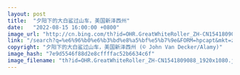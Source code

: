 ```yaml
---
layout: post
title:  "夕阳下的大白鲨过山车，美国新泽西州"
date:   "2022-08-15 16:00:00 +0800"
image_url: "http://cn.bing.com/th?id=OHR.GreatWhiteRoller_ZH-CN1541809088_1920x1080.jpg&rf=LaDigue_1920x1080.jpg&pid=hp"
link: "/search?q=%e6%96%b0%e6%b3%bd%e8%a5%bf%e5%b7%9e&FORM=hpcapt&mkt=zh-cn"
copyright: "夕阳下的大白鲨过山车，美国新泽西州 (© John Van Decker/Alamy)"
image_hash: "7e9d5546f88d2e8cffffac52b6634c6f"
image_filename: "th?id=OHR.GreatWhiteRoller_ZH-CN1541809088_1920x1080.jpg&rf=LaDigue_1920x1080.jpg&pid=hp"
---
```

